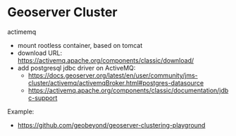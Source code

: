 # Geoserver Cluster

actimemq
- mount rootless container, based on tomcat
- download URL: https://activemq.apache.org/components/classic/download/
- add postgresql jdbc driver on ActiveMQ: 
    - https://docs.geoserver.org/latest/en/user/community/jms-cluster/activemq/activemqBroker.html#postgres-datasource
    - https://activemq.apache.org/components/classic/documentation/jdbc-support



Example:
- https://github.com/geobeyond/geoserver-clustering-playground